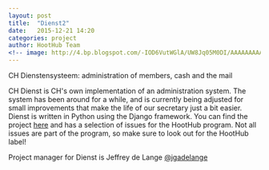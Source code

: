 ```yaml
---
layout: post
title:  "Dienst2"
date:   2015-12-21 14:20
categories: project
author: HootHub Team
<!-- image: http://4.bp.blogspot.com/-IOD6VutWGlA/UW8Jq05M0DI/AAAAAAAAAeA/OVckWFybKqg/s1600/DSC01317.JPG -->
---
```

CH Dienstensysteem: administration of members, cash and the mail

CH Dienst is CH's own implementation of an administration system. The system has been around for a while, and is currently being adjusted for small improvements that make the life of our secretary just a bit easier. Dienst is written in Python using the Django framework. You can find the project [here](https://github.com/WISVCH/dienst2) and has a selection of issues for the HootHub program. Not all issues are part of the program, so make sure to look out for the HootHub label!

Project manager for Dienst is Jeffrey de Lange [@jgadelange](https://github.com/jgadelange)